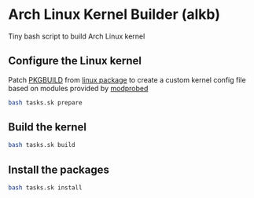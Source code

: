 # Arch Linux Kernel Builder (alkb)

Tiny bash script to build Arch Linux kernel

## Configure the Linux kernel

Patch [PKGBUILD](https://wiki.archlinux.fr/PKGBUILD)
from [linux package](https://github.com/archlinux/svntogit-packages/tree/packages/linux) to create a custom kernel
config file based on modules provided by [modprobed](https://wiki.archlinux.org/title/Modprobed-db)

```sh
bash tasks.sk prepare
```

## Build the kernel

```sh
bash tasks.sk build
```

## Install the packages

```sh
bash tasks.sk install
```
